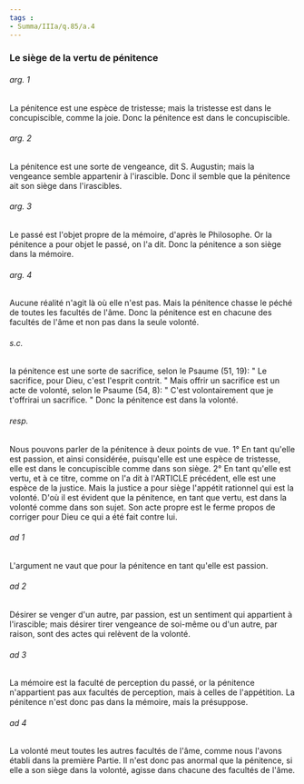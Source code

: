 ```yaml
---
tags : 
- Summa/IIIa/q.85/a.4
---
```


### Le siège de la vertu de pénitence

###### arg. 1
La pénitence est une espèce de tristesse; mais la tristesse est dans le concupiscible, comme la joie. Donc la pénitence est dans le concupiscible. 

###### arg. 2
La pénitence est une sorte de vengeance, dit S. Augustin; mais la vengeance semble appartenir à l'irascible. Donc il semble que la pénitence ait son siège dans l'irascibles. 

###### arg. 3
Le passé est l'objet propre de la mémoire, d'après le Philosophe. Or la pénitence a pour objet le passé, on l'a dit. Donc la pénitence a son siège dans la mémoire. 

###### arg. 4
Aucune réalité n'agit là où elle n'est pas. Mais la pénitence chasse le péché de toutes les facultés de l'âme. Donc la pénitence est en chacune des facultés de l'âme et non pas dans la seule volonté. 

###### s.c.
la pénitence est une sorte de sacrifice, selon le Psaume (51, 19): " Le sacrifice, pour Dieu, c'est l'esprit contrit. " Mais offrir un sacrifice est un acte de volonté, selon le Psaume (54, 8): " C'est volontairement que je t'offrirai un sacrifice. " Donc la pénitence est dans la volonté. 

###### resp.
Nous pouvons parler de la pénitence à deux points de vue. 1° En tant qu'elle est passion, et ainsi considérée, puisqu'elle est une espèce de tristesse, elle est dans le concupiscible comme dans son siège. 2° En tant qu'elle est vertu, et à ce titre, comme on l'a dit à l'ARTICLE précédent, elle est une espèce de la justice. Mais la justice a pour siège l'appétit rationnel qui est la volonté. D'où il est évident que la pénitence, en tant que vertu, est dans la volonté comme dans son sujet. Son acte propre est le ferme propos de corriger pour Dieu ce qui a été fait contre lui. 

###### ad 1
L'argument ne vaut que pour la pénitence en tant qu'elle est passion. 

###### ad 2
Désirer se venger d'un autre, par passion, est un sentiment qui appartient à l'irascible; mais désirer tirer vengeance de soi-même ou d'un autre, par raison, sont des actes qui relèvent de la volonté. 

###### ad 3
La mémoire est la faculté de perception du passé, or la pénitence n'appartient pas aux facultés de perception, mais à celles de l'appétition. La pénitence n'est donc pas dans la mémoire, mais la présuppose. 

###### ad 4
La volonté meut toutes les autres facultés de l'âme, comme nous l'avons établi dans la première Partie. Il n'est donc pas anormal que la pénitence, si elle a son siège dans la volonté, agisse dans chacune des facultés de l'âme. 


